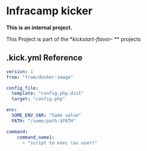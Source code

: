 # Infracamp kicker

**This is an internal project.**

This Project is part of the **kickstart-flavor-* ** projects

## .kick.yml Reference


```yaml
version: 1
from: "from/docker-image"

config_file:
  template: "config.php.dist"
  target: "config.php"

env:
  SOME_ENV_VAR: "Some value"
  PATH: "/some/path:$PATH"

command:
    command_name1:
      - "script to exec (as user)"
      
      

```
